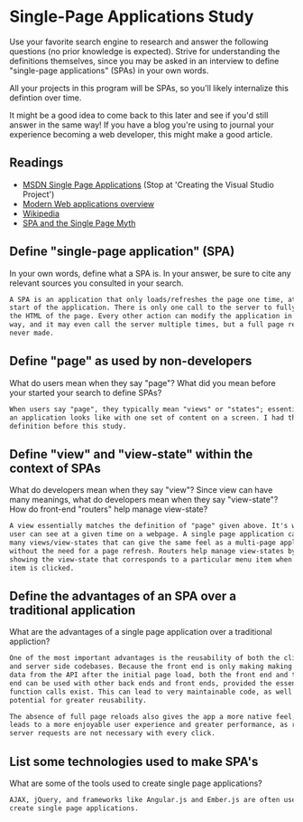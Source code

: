 # Single-Page Applications Study

Use your favorite search engine to research and answer the following questions
(no prior knowledge is expected). Strive for understanding the definitions
themselves, since you may be asked in an interview to define "single-page
applications" (SPAs) in your own words.

All your projects in this program will be SPAs, so you'll likely internalize
this defintion over time.

It might be a good idea to come back to this later and see if you'd still answer
in the same way! If you have a blog you're using to journal your experience
becoming a web developer, this might make a good article.

## Readings

-   [MSDN Single Page Applications](https://msdn.microsoft.com/en-us/magazine/dn463786.aspx) (Stop at 'Creating the Visual Studio Project')
-   [Modern Web applications overview](http://singlepageappbook.com/goal.html)
-   [Wikipedia](https://en.wikipedia.org/wiki/Single-page_application)
-   [SPA and the Single Page Myth](https://johnpapa.net/pageinspa/)

## Define "single-page application" (SPA)

In your own words, define what a SPA is. In your answer, be sure to cite any
relevant sources you consulted in your search.

```md
A SPA is an application that only loads/refreshes the page one time, at the
start of the application. There is only one call to the server to fully render
the HTML of the page. Every other action can modify the application in some
way, and it may even call the server multiple times, but a full page reload is
never made.
```

## Define "page" as used by non-developers

What do users mean when they say "page"? What did you mean before your started
your search to define SPAs?

```md
When users say "page", they typically mean "views" or "states"; essentially what
an application looks like with one set of content on a screen. I had the same
definition before this study.
```

## Define "view" and "view-state" within the context of SPAs

What do developers mean when they say "view"? Since view can have many meanings,
what do developers mean when they say "view-state"? How do front-end "routers"
help manage view-state?

```md
A view essentially matches the definition of "page" given above. It's what the
user can see at a given time on a webpage. A single page application can have
many views/view-states that can give the same feel as a multi-page application
without the need for a page refresh. Routers help manage view-states by
showing the view-state that corresponds to a particular menu item when that menu
item is clicked.
```

## Define the advantages of an SPA over a traditional application

What are the advantages of a single page application over a traditional appliction?

```md
One of the most important advantages is the reusability of both the client side
and server side codebases. Because the front end is only making making calls for
data from the API after the initial page load, both the front end and the back
end can be used with other back ends and front ends, provided the essential
function calls exist. This can lead to very maintainable code, as well as
potential for greater reusability.

The absence of full page reloads also gives the app a more native feel, which
leads to a more enjoyable user experience and greater performance, as round-trip
server requests are not necessary with every click.
```

## List some technologies used to make SPA's

What are some of the tools used to create single page applications?

```md
AJAX, jQuery, and frameworks like Angular.js and Ember.js are often used to
create single page applications.
```
